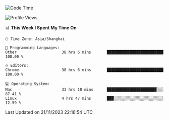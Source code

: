 <!--START_SECTION:waka-->
![Code Time](http://img.shields.io/badge/Code%20Time-1%2C548%20hrs%2035%20mins-blue)

![Profile Views](http://img.shields.io/badge/Profile%20Views-0-blue)

📊 **This Week I Spent My Time On** 

```text
🕑︎ Time Zone: Asia/Shanghai

💬 Programming Languages: 
Other                    38 hrs 6 mins       █████████████████████████   100.00 % 

🔥 Editors: 
Chrome                   38 hrs 6 mins       █████████████████████████   100.00 % 

💻 Operating System: 
Mac                      33 hrs 18 mins      ██████████████████████░░░   87.41 % 
Linux                    4 hrs 47 mins       ███░░░░░░░░░░░░░░░░░░░░░░   12.59 % 
```


 Last Updated on 21/11/2023 22:16:54 UTC
<!--END_SECTION:waka-->
